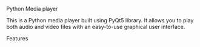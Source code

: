 Python Media player

This is a Python media player built using PyQt5 library. It allows you to play both audio and video files with an easy-to-use graphical user interface.

Features
